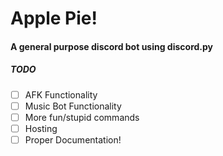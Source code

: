 # Apple Pie!

#### A general purpose discord bot using discord.py

##### TODO
- [ ] AFK Functionality
- [ ] Music Bot Functionality
- [ ] More fun/stupid commands
- [ ] Hosting
- [ ] Proper Documentation!
